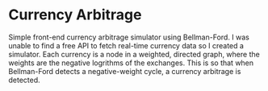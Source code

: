 # Currency Arbitrage

Simple front-end currency arbitrage simulator using Bellman-Ford. I was unable to find a free API to fetch real-time currency data so I created a simulator. Each currency is a node in a weighted, directed graph, where the weights are the negative logrithms of the exchanges. This is so that when Bellman-Ford detects a negative-weight cycle, a currency arbitrage is detected.
